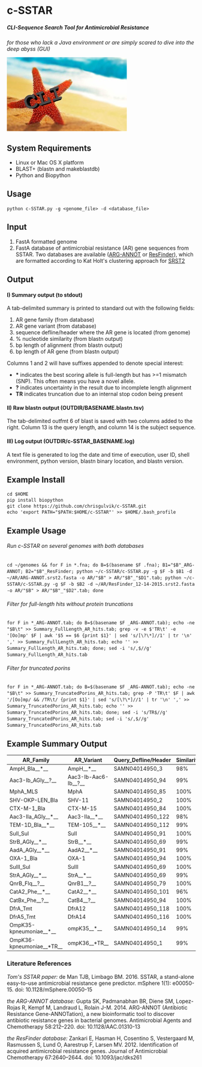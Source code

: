 # c-SSTAR
##### CLI-Sequence Search Tool for Antimicrobial Resistance
*for those who lack a Java environment or are simply scared to dive into the deep abyss (GUI)*

![alt tag](https://github.com/chrisgulvik/images/raw/master/c-SSTAR.jpeg)


## System Requirements
- Linux or Mac OS X platform
- BLAST+ (blastn and makeblastdb)
- Python and Biopython

## Usage
    python c-SSTAR.py -g <genome_file> -d <database_file>

## Input
1. FastA formatted genome
2. FastA database of antimicrobial resistance (AR) gene sequences from SSTAR. Two databases are available ([ARG-ANNOT](https://github.com/tomdeman-bio/Sequence-Search-Tool-for-Antimicrobial-Resistance-SSTAR-/raw/master/ARG-ANNOT.srst2.fasta) or [ResFinder](https://github.com/tomdeman-bio/Sequence-Search-Tool-for-Antimicrobial-Resistance-SSTAR-/raw/master/ResFinder_12-14-2015.srst2.fasta)), which are formatted according to Kat Holt's clustering approach for [SRST2](https://github.com/katholt/srst2/tree/master/database_clustering)

## Output
#### I) Summary output (to stdout)
A tab-delimited summary is printed to standard out with the following fields:
1. AR gene family (from database)
2. AR gene variant (from database)
3. sequence defline/header where the AR gene is located (from genome)
4. % nucleotide similarity (from blastn output)
5. bp length of alignment (from blastn output)
6. bp length of AR gene (from blastn output)

Columns 1 and 2 will have suffixes appended to denote special interest:
- __*__  indicates the best scoring allele is full-length but has >=1 mismatch (SNP). This often means you have a novel allele.
- __?__  indicates uncertainty in the result due to incomplete length alignment
- __TR__ indicates truncation due to an internal stop codon being present

#### II) Raw blastn output (OUTDIR/BASENAME.blastn.tsv)
The tab-delimited outfmt 6 of blast is saved with two columns added to the right. Column 13 is the query length, and column 14 is the subject sequence.

#### III) Log output (OUTDIR/c-SSTAR_BASENAME.log)
A text file is generated to log the date and time of execution, user ID, shell environment, python version, blastn binary location, and blastn version.

## Example Install
    cd $HOME
    pip install biopython
    git clone https://github.com/chrisgulvik/c-SSTAR.git
    echo 'export PATH="$PATH:$HOME/c-SSTAR"' >> $HOME/.bash_profile    

## Example Usage
###### Run c-SSTAR on several genomes with both databases
`cd ~/genomes && for F in *.fna; do B=$(basename $F .fna); B1="$B"_ARG-ANNOT; B2="$B"_ResFinder; python ~/c-SSTAR/c-SSTAR.py -g $F -b $B1 -d ~/AR/ARG-ANNOT.srst2.fasta -o AR/"$B" > AR/"$B"_"$D1".tab; python ~/c-SSTAR/c-SSTAR.py -g $F -b $B2 -d ~/AR/ResFinder_12-14-2015.srst2.fasta -o AR/"$B" > AR/"$B"_"$D2".tab; done`
###### Filter for full-length hits without protein truncations
`for F in *_ARG-ANNOT.tab; do B=$(basename $F _ARG-ANNOT.tab); echo -ne "$B\t" >> Summary_FullLength_AR_hits.tab; grep -v -e $'TR\t' -e '[Oo]mp' $F | awk '$5 == $6 {print $1}' | sed 's/[\?\*]//1' | tr '\n' ',' >> Summary_FullLength_AR_hits.tab; echo '' >> Summary_FullLength_AR_hits.tab; done; sed -i 's/,$//g' Summary_FullLength_AR_hits.tab`
###### Filter for truncated porins
`for F in *_ARG-ANNOT.tab; do B=$(basename $F _ARG-ANNOT.tab); echo -ne "$B\t" >> Summary_TruncatedPorins_AR_hits.tab; grep -P 'TR\t' $F | awk '/[Oo]mp/ && /TR\t/ {print $1}' | sed 's/[\?\*]//1' | tr '\n' ',' >> Summary_TruncatedPorins_AR_hits.tab; echo '' >> Summary_TruncatedPorins_AR_hits.tab; done;
sed -i 's/TR$//g' Summary_TruncatedPorins_AR_hits.tab; sed -i 's/,$//g' Summary_TruncatedPorins_AR_hits.tab`

## Example Summary Output
|AR_Family | AR_Variant | Query_Defline/Header | Similarity | Align_Len | DB_Gene_Len|
|--------------------|---------|-----------------|-----------|---------|--------------|
|AmpH_Bla__*__ | AmpH__*__ | SAMN04014950_3 | 98% | 1161 | 1161|
|Aac3-Ib_AGly__?__ | Aac3-Ib-Aac6-Ib__?__ | SAMN04014950_94 | 99% | 554 | 1005|
|MphA_MLS | MphA | SAMN04014950_85 | 100% | 906 | 906|
|SHV-OKP-LEN_Bla | SHV-11 | SAMN04014950_2 | 100% | 861 | 861|
|CTX-M-1_Bla | CTX-M-15 | SAMN04014950_84 | 100% | 876 | 876|
|Aac3-IIa_AGly__*__ | Aac3-IIa__*__ | SAMN04014950_122 | 98% | 861 | 861|
|TEM-1D_Bla__*__ | TEM-105__*__ | SAMN04014950_112 | 99% | 861 | 861|
|SulI_Sul | SulI | SAMN04014950_91 | 100% | 840 | 840|
|StrB_AGly__*__ | StrB__*__ | SAMN04014950_69 | 99% | 837 | 837|
|AadA_AGly__*__ | AadA2__*__ | SAMN04014950_91 | 99% | 780 | 780|
|OXA-1_Bla | OXA-1 | SAMN04014950_94 | 100% | 831 | 831|
|SulII_Sul | SulII | SAMN04014950_69 | 100% | 816 | 816|
|StrA_AGly__*__ | StrA__*__ | SAMN04014950_69 | 99% | 804 | 804|
|QnrB_Flq__?__ | QnrB1__?__ | SAMN04014950_79 | 100% | 662 | 681|
|CatA2_Phe__*__ | CatA2__*__ | SAMN04014950_101 | 96% | 642 | 642|
|CatBx_Phe__?__ | CatB4__?__ | SAMN04014950_94 | 100% | 529 | 549|
|DfrA_Tmt | DfrA12 | SAMN04014950_118 | 100% | 498 | 498|
|DfrA5_Tmt | DfrA14 | SAMN04014950_116 | 100% | 474 | 474|
|OmpK35-kpneumoniae__*__ | ompK35__*__ | SAMN04014950_14 | 99% | 1080 | 1080|
|OmpK36-kpneumoniae__*TR__ | ompK36__*TR__ | SAMN04014950_1 | 99% | 1099 | 1099|

### Literature References
_Tom's SSTAR paper:_ de Man TJB, Limbago BM. 2016. SSTAR, a stand-alone easy-to-use antimicrobial resistance gene predictor. mSphere 1(1): e00050-15. doi: 10.1128/mSphere.00050-15

_the ARG-ANNOT database:_ Gupta SK, Padmanabhan BR, Diene SM, Lopez-Rojas R, Kempf M, Landraud L, Rolain J-M. 2014. ARG-ANNOT (Antibiotic Resistance Gene-ANNOTation), a new bioinformatic tool to discover antibiotic resistance genes in bacterial genomes. Antimicrobial Agents and Chemotherapy 58:212–220. doi: 10.1128/AAC.01310-13

_the ResFinder database:_ Zankari E, Hasman H, Cosentino S, Vestergaard M, Rasmussen S, Lund O, Aarestrup F, Larsen MV. 2012. Identification of acquired antimicrobial resistance genes. Journal of Antimicrobial Chemotherapy 67:2640–2644. doi: 10.1093/jac/dks261
